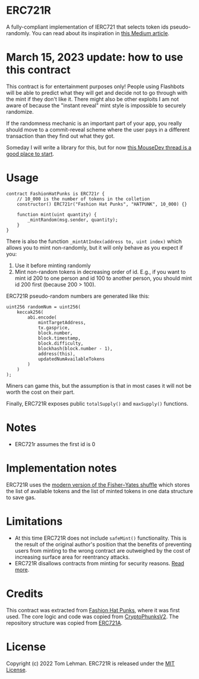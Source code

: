 # ERC721R

A fully-compliant implementation of IERC721 that selects token ids pseudo-randomly. You can read about its inspiration in [this Medium article](https://medium.com/@dumbnamenumbers/erc721r-a-new-erc721-contract-for-random-minting-so-people-dont-snipe-all-the-rares-68dd06611e5).

# March 15, 2023 update: how to use this contract

This contract is for entertainment purposes only! People using Flashbots will be able to predict what they will get and decide not to go through with the mint if they don't like it. There might also be other exploits I am not aware of because the "instant reveal" mint style is impossible to securely randomize.

If the randomness mechanic is an important part of your app, you really should move to a commit-reveal scheme where the user pays in a different transaction than they find out what they got.

Someday I will write a library for this, but for now [this MouseDev thread is a good place to start](https://twitter.com/_MouseDev/status/1623044314983964682).

# Usage

```solidity
contract FashionHatPunks is ERC721r {
    // 10_000 is the number of tokens in the colletion
    constructor() ERC721r("Fashion Hat Punks", "HATPUNK", 10_000) {}
    
    function mint(uint quantity) {
        _mintRandom(msg.sender, quantity);
    }
}
```

There is also the function `_mintAtIndex(address to, uint index)` which allows you to mint non-randomly, but it will only behave as you expect if you:

1. Use it before minting randomly
2. Mint non-random tokens in decreasing order of id. E.g., if you want to mint id 200 to one person and id 100 to another person, you should mint id 200 first (because 200 > 100).

ERC721R pseudo-random numbers are generated like this:

```solidity
uint256 randomNum = uint256(
    keccak256(
        abi.encode(
            mintTargetAddress,
            tx.gasprice,
            block.number,
            block.timestamp,
            block.difficulty,
            blockhash(block.number - 1),
            address(this),
            updatedNumAvailableTokens
        )
    )
);
```

Miners can game this, but the assumption is that in most cases it will not be worth the cost on their part.

Finally, ERC721R exposes public `totalSupply()` and `maxSupply()` functions.

# Notes

- ERC721r assumes the first id is 0

# Implementation notes

ERC721R uses the [modern version of the Fisher–Yates shuffle](https://en.wikipedia.org/wiki/Fisher%E2%80%93Yates_shuffle#The_modern_algorithm) which stores the list of available tokens and the list of minted tokens in one data structure to save gas.

# Limitations

- At this time ERC721R does not include `safeMint()` functionality. This is the result of the original author's position that the benefits of preventing users from minting to the wrong contract are outweighed by the cost of increasing surface area for reentrancy attacks.
- ERC721R disallows contracts from minting for security reasons. [Read more](https://medium.com/@dumbnamenumbers/erc721r-a-new-erc721-contract-for-random-minting-so-people-dont-snipe-all-the-rares-68dd06611e5).

# Credits

This contract was extracted from [Fashion Hat Punks](https://etherscan.io/address/0x1febcd663f11e2654f3f02f261bee477eeff73cd#code), where it was first used. The core logic and code was copied from [CryptoPhunksV2](https://etherscan.io/address/0xf07468eAd8cf26c752C676E43C814FEe9c8CF402#code). The repository structure was copied from [ERC721A](https://github.com/chiru-labs/ERC721A).

# License

Copyright (c) 2022 Tom Lehman. ERC721R is released under the [MIT License](https://opensource.org/licenses/MIT).
